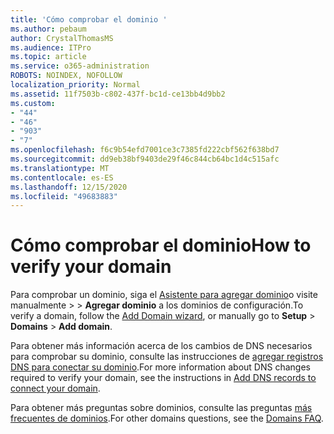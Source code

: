 ```yaml
---
title: 'Cómo comprobar el dominio '
ms.author: pebaum
author: CrystalThomasMS
ms.audience: ITPro
ms.topic: article
ms.service: o365-administration
ROBOTS: NOINDEX, NOFOLLOW
localization_priority: Normal
ms.assetid: 11f7503b-c802-437f-bc1d-ce13bb4d9bb2
ms.custom:
- "44"
- "46"
- "903"
- "7"
ms.openlocfilehash: f6c9b54efd7001ce3c7385fd222cbf562f638bd7
ms.sourcegitcommit: dd9eb38bf9403de29f46c844cb64bc1d4c515afc
ms.translationtype: MT
ms.contentlocale: es-ES
ms.lasthandoff: 12/15/2020
ms.locfileid: "49683883"
---
```

# <a name="how-to-verify-your-domain"></a><span data-ttu-id="1b6b2-102">Cómo comprobar el dominio</span><span class="sxs-lookup"><span data-stu-id="1b6b2-102">How to verify your domain</span></span>

<span data-ttu-id="1b6b2-103">Para comprobar un dominio, siga el [Asistente para agregar dominio](https://admin.microsoft.com/Adminportal#/Domains/Wizard)o visite manualmente   >    >  **Agregar dominio** a los dominios de configuración.</span><span class="sxs-lookup"><span data-stu-id="1b6b2-103">To verify a domain, follow the [Add Domain wizard](https://admin.microsoft.com/Adminportal#/Domains/Wizard), or manually go to **Setup** > **Domains** > **Add domain**.</span></span>

<span data-ttu-id="1b6b2-104">Para obtener más información acerca de los cambios de DNS necesarios para comprobar su dominio, consulte las instrucciones de [agregar registros DNS para conectar su dominio](https://docs.microsoft.com/microsoft-365/admin/get-help-with-domains/create-dns-records-at-any-dns-hosting-provider).</span><span class="sxs-lookup"><span data-stu-id="1b6b2-104">For more information about DNS changes required to verify your domain, see the instructions in [Add DNS records to connect your domain](https://docs.microsoft.com/microsoft-365/admin/get-help-with-domains/create-dns-records-at-any-dns-hosting-provider).</span></span>

<span data-ttu-id="1b6b2-105">Para obtener más preguntas sobre dominios, consulte las preguntas [más frecuentes de dominios](https://docs.microsoft.com/microsoft-365/admin/setup/domains-faq).</span><span class="sxs-lookup"><span data-stu-id="1b6b2-105">For other domains questions, see the [Domains FAQ](https://docs.microsoft.com/microsoft-365/admin/setup/domains-faq).</span></span>
